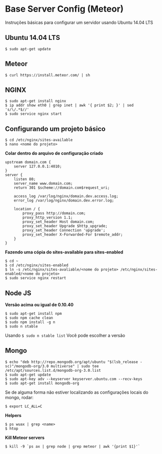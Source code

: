 # Base Server Config (Meteor)

Instruções básicas para configurar um servidor usando Ubuntu 14.04 LTS

## Ubuntu 14.04 LTS

``$ sudo apt-get update``

## Meteor

``$ curl https://install.meteor.com/ | sh``

## NGINX

```
$ sudo apt-get install nginx
$ ip addr show eth0 | grep inet | awk '{ print $2; }' | sed 's/\/.*$//'
$ sudo service nginx start
```

## Configurando um projeto básico

```
$ cd /etc/nginx/sites-available
$ nano <nome do projeto>
```

**Colar dentro do arquivo de configuração criado**

```
upstream domain.com {
    server 127.0.0.1:4010;
}
server {
    listen 80;
    server_name www.domain.com;
    return 301 $scheme://domain.com$request_uri;
    
    access_log /var/log/nginx/domain.dev.access.log;
    error_log /var/log/nginx/domain.dev.error.log;

    location / {
	    proxy_pass http://domain.com;
	    proxy_http_version 1.1;
	    proxy_set_header Host domain.com;
	    proxy_set_header Upgrade $http_upgrade;
	    proxy_set_header Connection 'upgrade';
	    proxy_set_header X-Forwarded-For $remote_addr;
    }
}
```

**Fazendo uma cópia do sites-available para sites-enabled**

```
$ cd ~
$ cd /etc/nginx/sites-enabled
$ ln -s /etc/nginx/sites-avaliable/<nome do projeto> /etc/nginx/sites-enabled/<nome do projeto>
$ sudo service nginx restart
```

## Node JS 

**Versão acima ou igual de 0.10.40**

```
$ sudo apt-get install npm
$ sudo npm cache clean
$ sudo npm install -g n
$ sudo n stable
```

Usando ``$ sudo n stable list`` Você pode escolher a versão

## Mongo

```
$ echo "deb http://repo.mongodb.org/apt/ubuntu "$(lsb_release -sc)"/mongodb-org/3.0 multiverse" | sudo tee /etc/apt/sources.list.d/mongodb-org-3.0.list
$ sudo apt-get update
$ sudo apt-key adv --keyserver keyserver.ubuntu.com --recv-keys
$ sudo apt-get install mongodb-org
```
Se de alguma forma não estiver localizando as configurações locais do mongo, rodar:

``$ export LC_ALL=C``

**Helpers**

```
$ ps wuax | grep <name>
$ htop
```

**Kill Meteor servers**
```
$ kill -9 `ps ax | grep node | grep meteor | awk '{print $1}'`
```

